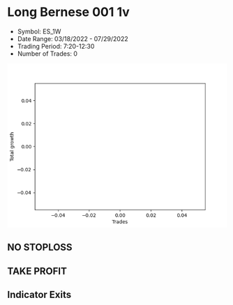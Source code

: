 # Long Bernese 001 1v 
- Symbol: ES_1W
- Date Range: 03/18/2022 - 07/29/2022
- Trading Period: 7:20-12:30
- Number of Trades: 0

![Plot](LongBernese0011vES_1W.png)
## NO STOPLOSS










## TAKE PROFIT






## Indicator Exits


